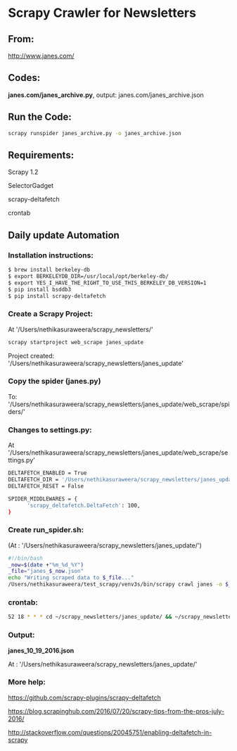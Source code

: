 # Scrapy Crawler for Newsletters                               

## From:

http://www.janes.com/

	
## Codes:

**janes.com/janes_archive.py**,   output: janes.com/janes_archive.json	

## Run the Code:
```bash
scrapy runspider janes_archive.py -o janes_archive.json
```

## Requirements: 

Scrapy 1.2

SelectorGadget

scrapy-deltafetch

crontab


## Daily update Automation

### Installation instructions:
```bash
$ brew install berkeley-db
$ export BERKELEYDB_DIR=/usr/local/opt/berkeley-db/
$ export YES_I_HAVE_THE_RIGHT_TO_USE_THIS_BERKELEY_DB_VERSION=1
$ pip install bsddb3
$ pip install scrapy-deltafetch
```


### Create a Scrapy Project: 

At '/Users/nethikasuraweera/scrapy_newsletters/'

```bash
scrapy startproject web_scrape janes_update
```

Project created: '/Users/nethikasuraweera/scrapy_newsletters/janes_update'

### Copy the spider (janes.py)

To: '/Users/nethikasuraweera/scrapy_newsletters/janes_update/web_scrape/spiders/'


### Changes to settings.py:
At '/Users/nethikasuraweera/scrapy_newsletters/janes_update/web_scrape/settings.py’

```bash
DELTAFETCH_ENABLED = True
DELTAFETCH_DIR = '/Users/nethikasuraweera/scrapy_newsletters/janes_update/web_scrape/deltafetch'
DELTAFETCH_RESET = False

SPIDER_MIDDLEWARES = {
      'scrapy_deltafetch.DeltaFetch': 100,
}
```


### Create run_spider.sh:

(At : '/Users/nethikasuraweera/scrapy_newsletters/janes_update/')

```bash
#!/bin/bash
_now=$(date +"%m_%d_%Y")
_file="janes_$_now.json"
echo "Writing scraped data to $_file..."
/Users/nethikasuraweera/test_scrapy/venv3s/bin/scrapy crawl janes -o $_file
```

### crontab:
```bash
52 18 * * * cd ~/scrapy_newsletters/janes_update/ && ~/scrapy_newsletters/janes_update/run_spider.sh
```

### Output:

**janes_10_19_2016.json**

At : '/Users/nethikasuraweera/scrapy_newsletters/janes_update/'
### More help:
https://github.com/scrapy-plugins/scrapy-deltafetch

https://blog.scrapinghub.com/2016/07/20/scrapy-tips-from-the-pros-july-2016/

http://stackoverflow.com/questions/20045751/enabling-deltafetch-in-scrapy

